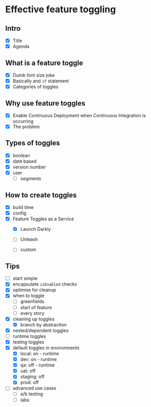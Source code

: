# Effective feature toggling

## Intro

- [x] Title
- [x] Agenda

## What is a feature toggle

- [x] Dumb font size joke
- [x] Basically and `if` statement
- [x] Categories of toggles

## Why use feature toggles

- [x] Enable Continuous Deployment when Continuous Integration is occurring
- [x] The problem

## Types of toggles

- [x] boolean
- [x] date based
- [x] version number
- [x] user
  - [ ] segments

## How to create toggles

- [x] build time
- [x] config
- [x] Feature Toggles as a Service
  - [x] Launch Darkly
  - [ ] Unleash
  - [ ] custom


## Tips

- [ ] start simple
- [x] encapsulate `isEnabled` checks
- [x] optimise for cleanup
- [x] when to toggle
  - [ ] greenfields
  - [ ] start of feature
  - [ ] every story
- [x] cleaning up toggles
  - [x] branch by abstraction
- [x] nested/dependent toggles
- [ ] runtime toggles
- [x] testing toggles
- [x] default toggles in environments
  - [x] local: on - runtime
  - [x] dev: on - runtime
  - [x] qa: off - runtime
  - [x] uat: off
  - [x] staging: off
  - [x] prod: off
- [ ] advanced use cases
  - [ ] a/b testing
  - [ ] labs
